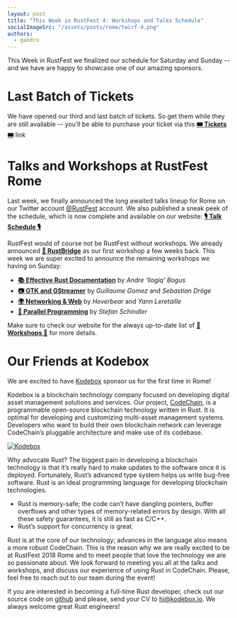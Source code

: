 ```yaml
---
layout: post
title: "This Week in RustFest 4: Workshops and Talks Schedule"
socialImageSrc: "/assets/posts/rome/twirf-4.png"
authors:
  - gandro
---
```


This Week in RustFest we finalized our schedule for Saturday and Sunday -- and we have are happy to showcase one of our amazing sponsors.

# Last Batch of Tickets

We have opened our third and last batch of tickets. So get them while they are still available -- you’ll be able to purchase your ticket via this <a href="https://ti.to/asquera-event-ug/rustfest-rome-2018/"><strong>🎟 Tickets 🎟</strong></a> link

# Talks and Workshops at RustFest Rome

Last week, we finally announced the long awaited talks lineup for Rome on our Twitter account [@RustFest](https://twitter.com/RustFest) account. We also published a sneak peek of the schedule, which is now complete and available on our website: <a href="https://rome.rustfest.eu/schedule/"><strong>🎙️ Talk Schedule 🎙️</strong></a>

RustFest would of course not be RustFest without workshops. We already announced [**🌉 RustBridge**](https://blog.rustfest.eu/rustbridge-rome) as our first workshop a few weeks back. This week we are super excited to announce the remaining workshops we having on Sunday:

  - [**📚 Effective Rust Documentation**](https://rome.rustfest.eu/sessions/effective-rust-documentation) by *Andre 'llogiq' Bogus*
  - [**📷 GTK and GStreamer**](https://rome.rustfest.eu/sessions/gtk-gstreamer) by *Guillaume Gomez* and *Sebastian Dröge*
  - [**🌍 Networking & Web**](https://rome.rustfest.eu/sessions/networking-web) by *Hoverbear* and *Yann Leretaille*
  - [**🚀 Parallel Programming**](https://rome.rustfest.eu/sessions/parallel-programming) by *Stefan Schindler*

Make sure to check our website for the always up-to-date list of <a href="https://rome.rustfest.eu/workshops/"><strong>🏫 Workshops 🏫</strong></a> for more details.

# Our Friends at Kodebox

We are excited to have [Kodebox](https://codechain.io/) sponsor us for the first time in Rome!

Kodebox is a blockchain technology company focused on developing digital asset management solutions and services. Our project, [CodeChain](https://codechain.io/), is a programmable open-source blockchain technology written in Rust. It is optimal for developing and customizing multi-asset management systems. Developers who want to build their own blockchain network can leverage CodeChain’s pluggable architecture and make use of its codebase.

<a href="https://codechain.io" target="_blank">![Kodebox](https://rome.rustfest.eu/assets/sponsors/kodebox.png)</a>

Why advocate Rust? The biggest pain in developing a blockchain technology is that it’s really hard to make updates to the software once it is deployed. Fortunately, Rust’s advanced type system helps us write bug-free software. Rust is an ideal programming language for developing blockchain technologies.

  - Rust is memory-safe; the code can’t have dangling pointers, buffer overflows and other types of memory-related errors by design. With all these safety guarantees, it is still as fast as C/C++.
  - Rust’s support for concurrency is great.

Rust is at the core of our technology; advances in the language also means a more robust CodeChain. This is the reason why we are really excited to be at RustFest 2018 Rome and to meet people that love the technology we are so passionate about. We look forward to meeting you all at the talks and workshops, and discuss our experience of using Rust in CodeChain. Please, feel free to reach out to our team during the event!

If you are interested in becoming a full-time Rust developer, check out our source code on [github](https://github.com/CodeChain-io/codechain) and please, send your CV to [hi@kodebox.io](mailto:hi@kodebox.io). We always welcome great Rust engineers!
